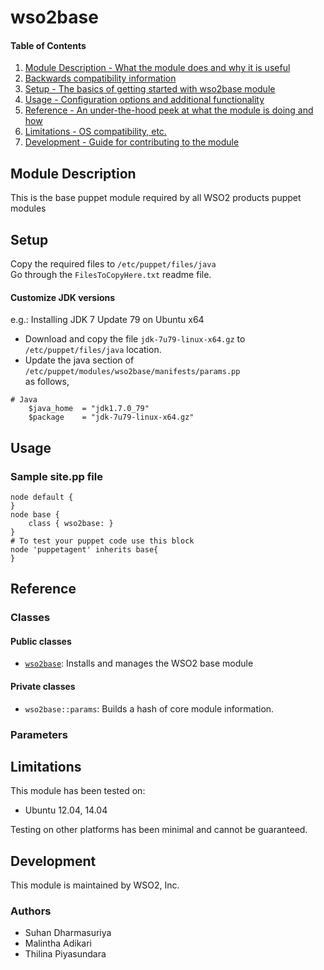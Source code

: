 # wso2base  

#### Table of Contents  

1. [Module Description - What the module does and why it is useful](#module-description)
2. [Backwards compatibility information](#backwards-compatibility)
3. [Setup - The basics of getting started with wso2base module](#setup)
4. [Usage - Configuration options and additional functionality](#usage)
5. [Reference - An under-the-hood peek at what the module is doing and how](#reference)
6. [Limitations - OS compatibility, etc.](#limitations)
7. [Development - Guide for contributing to the module](#development)

## Module Description

This is the base puppet module required by all WSO2 products puppet modules  

## Setup
Copy the required files to ```/etc/puppet/files/java```  
Go through the ```FilesToCopyHere.txt``` readme file.
   
#### Customize JDK versions
e.g.: Installing JDK 7 Update 79 on Ubuntu x64  
* Download and copy the file ```jdk-7u79-linux-x64.gz``` to  ```/etc/puppet/files/java``` location.  
* Update the java section of ```/etc/puppet/modules/wso2base/manifests/params.pp```   
as follows,  
```
# Java
    $java_home  = "jdk1.7.0_79"
    $package    = "jdk-7u79-linux-x64.gz"
```

## Usage

### Sample site.pp file
```
node default {  
}  
node base {  
    class { wso2base: }  
}  
# To test your puppet code use this block  
node 'puppetagent' inherits base{  
}   
```

## Reference

### Classes

#### Public classes

* [`wso2base`](#wso2base): Installs and manages the WSO2 base module

#### Private classes

* `wso2base::params`: Builds a hash of core module information.

### Parameters


## Limitations

This module has been tested on:

* Ubuntu 12.04, 14.04

Testing on other platforms has been minimal and cannot be guaranteed.

## Development

This module is maintained by WSO2, Inc.

### Authors

* Suhan Dharmasuriya
* Malintha Adikari
* Thilina Piyasundara


